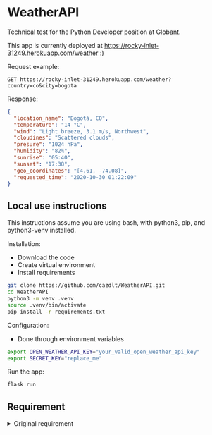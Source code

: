 # WeatherAPI

Technical test for the Python Developer position at Globant.

This app is currently deployed at https://rocky-inlet-31249.herokuapp.com/weather :)

Request example:
```http
GET https://rocky-inlet-31249.herokuapp.com/weather?country=co&city=bogota
```

Response:
```json
{
  "location_name": "Bogotá, CO",
  "temperature": "14 °C",
  "wind": "Light breeze, 3.1 m/s, Northwest",
  "cloudines": "Scattered clouds",
  "presure": "1024 hPa",
  "humidity": "82%",
  "sunrise": "05:40",
  "sunset": "17:38",
  "geo_coordinates": "[4.61, -74.08]",
  "requested_time": "2020-10-30 01:22:09"
}
```

## Local use instructions

This instructions assume you are using bash, with python3, pip, and python3-venv installed.

Installation:
- Download the code
- Create virtual environment
- Install requirements
``` bash
git clone https://github.com/cazdlt/WeatherAPI.git
cd WeatherAPI
python3 -m venv .venv
source .venv/bin/activate
pip install -r requirements.txt
```
Configuration:
- Done through environment variables
```bash
export OPEN_WEATHER_API_KEY="your_valid_open_weather_api_key"
export SECRET_KEY="replace_me"
```
Run the app:
```bash
flask run
```

## Requirement
<details>
  <summary>Original requirement</summary>
  
Goal:
>Create a Weather API using any framework you prefer.

General rules:
- Commit your changes frequently to a public repository in Github.
- Add a readme file with instructions to run the code

Support the following endpoints

```http
GET /weather?city=$City&country=$Country&
```
```json
{
    "location_name": "Bogota, CO",
    "temperature": "17 °C",
    "wind": "Gentle breeze, 3.6 m/s, west-northwest",
    "cloudines": "Scattered clouds", 
    "presure": "1027 hpa",
    "humidity": "63%",
    "sunrise": "06:07",
    "sunset": "18:00",
    "geo_coordinates": "[4.61, -74.08]",
    "requested_time": "2018-01-09 11:57:00"
}
```

- City is a string. Example: Medellín
- Country is a country code of two characters in - lowercase. Example: co
- This endpoint should use an external API to get the - proper info, here is an example: [OpenWeatherMap](http://api.openweathermap.org/data/2.5/weather?q=Bogota,co&appid=1508a9a4840a5574c822d70ca2132032)
- The data must be human-readable
- Use environment variables for configuration
- The response must include the content-type header - (application/json)
- Functions must be tested
- Keep a cache of 2 minutes of the data. You can use a persistent layer for this.
</details>



